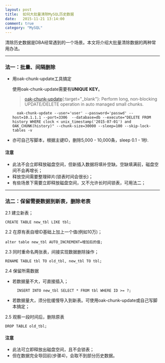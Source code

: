 ```yaml
---
layout: post
title:  如何大批量清除MySQL历史数据
date:   2015-11-21 13:14:00
comment: true
category: "MySQL"
---
```


清除历史数据是DBA经常遇到的一个场景。本文将介绍大批量清除数据的两种常用办法。

---

### 法一：批量、间隔删除

* 用oak-chunk-update工具搞定

    使用oak-chunk-update需要有**UNIQUE KEY**。

    > [oak-chunk-update](https://openarkkit.googlecode.com/svn/trunk/openarkkit/doc/html/oak-chunk-update.html){:target="_blank"}: Perform long, non-blocking UPDATE/DELETE operation in auto managed small chunks.

        oak-chunk-update --user='user' --password='passwd' --host=10.1.1.1 --port=3306  --database=db --execute="DELETE FROM history WHERE clock < unix_timestamp('2015-07-01') and OAK_CHUNK(history)" --chunk-size=30000 --sleep=100 --skip-lock-tables -v


* 亦可自己写脚本，根据主键ID，删除5,000 - 10,000条，sleep 0.1 - 1秒.

#### 注意

* 此法不会立即释放磁盘空间，但新插入数据将填补空缺。空缺填满前，磁盘空间不会再增长；
* 释放空间需要整理碎片(锁表时间会很长)；
* 有些场景下需要立即释放磁盘空间，又不允许长时间锁表，可用法二；


---

### 法二：保留需要数据到新表，删除老表

2.1 建立新表；

    CREATE TABLE new_tbl LIKE tbl;

2.2 在原有表自增ID基础上加上一个值(例如10万)；

    alter table new_tbl AUTO_INCREMENT=增加后的值;

2.3 同时重命名两张表，间接实现数据删除操作；

    RENAME TABLE tbl TO old_tbl, new_tbl TO tbl;

2.4 保留所需数据

* 若数据量不大，可直接插入；

        INSERT INTO new_tbl SELECT * FROM tbl WHERE ID >= ?;

* 若数据量大，须分批缓慢导入到新表。可使用oak-chunk-update或自己写脚本搞定；

2.5 观察一段时间后，删除原表

	DROP TABLE old_tbl;

#### 注意
* 此法可立即释放出磁盘空间，且不会锁表；
* 但在数据完全导回前(步骤4)，会取不到部分历史数据。

